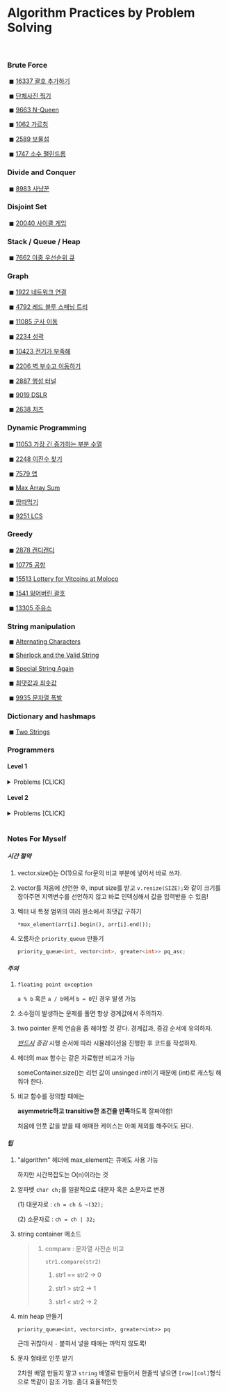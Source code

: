 # Algorithm Practices by Problem Solving

<br>

### Brute Force

​	◼ [16337 괄호 추가하기](https://www.acmicpc.net/problem/16637)

​	◼ [단체사진 찍기](https://programmers.co.kr/learn/courses/30/lessons/1835)

​	◼ [9663 N-Queen](https://www.acmicpc.net/problem/9663)

​	◼ [1062 가르침](https://programmers.co.kr/learn/courses/30/lessons/1062)

​	◼ [2589 보물섬](https://programmers.co.kr/learn/courses/30/lessons/2589)

​	◼ [1747 소수 팰린드롬](https://www.acmicpc.net/problem/1747)

### Divide and Conquer

​	◼ [8983 사냥꾼](https://www.acmicpc.net/problem/8983)

### Disjoint Set

​	◼ [20040 사이클 게임](https://www.acmicpc.net/problem/20040)

### Stack / Queue / Heap

​	◼ [7662 이중 우선순위 큐](https://www.acmicpc.net/problem/7662)

### Graph

​	◼ [1922 네트워크 연결](https://www.acmicpc.net/problem/1922)

​	◼ [4792 레드 블루 스패닝 트리](https://www.acmicpc.net/problem/4792)

​	◼ [11085 군사 이동](https://www.acmicpc.net/problem/11085)

​	◼ [2234 성곽](https://www.acmicpc.net/problem/2234)

​	◼ [10423 전기가 부족해](https://www.acmicpc.net/problem/10423)

​	◼ [2206 벽 부수고 이동하기](https://www.acmicpc.net/problem/2206)

​	◼ [2887 행성 터널](https://www.acmicpc.net/problem/2887)

​	◼ [9019 DSLR](https://www.acmicpc.net/problem/9019)

​	◼ [2638 치즈](https://www.acmicpc.net/problem/2638)

### Dynamic Programming

​	◼ [11053 가장 긴 증가하는 부분 수열](https://www.acmicpc.net/problem/11053)

​	◼ [2248 이진수 찾기](https://www.acmicpc.net/problem/2248)

​	◼ [7579 앱](https://www.acmicpc.net/problem/7579)

​	◼ [Max Array Sum](https://www.hackerrank.com/challenges/max-array-sum/problem?h_l=interview&playlist_slugs%5B%5D%5B%5D%5B%5D=interview-preparation-kit&playlist_slugs%5B%5D%5B%5D%5B%5D=dynamic-programming&isFullScreen=true)

​	◼ [땅따먹기](https://programmers.co.kr/learn/courses/30/lessons/12913)

​	◼ [9251 LCS](https://www.acmicpc.net/problem/9251)

### Greedy

​	◼ [2878 캔디캔디](https://www.acmicpc.net/problem/2878)

​	◼ [10775 공항](https://www.acmicpc.net/problem/10775)

​	◼ [15513 Lottery for Vitcoins at Moloco](https://www.acmicpc.net/problem/15513)

​	◼ [1541 잃어버린 괄호](https://www.acmicpc.net/problem/1541)

​	◼ [13305 주유소](https://www.acmicpc.net/problem/13305)

### String manipulation

​	◼ [Alternating Characters](https://www.hackerrank.com/challenges/alternating-characters/problem?h_l=interview&playlist_slugs%5B%5D%5B%5D=interview-preparation-kit&playlist_slugs%5B%5D%5B%5D=strings)

​	◼ [Sherlock and the Valid String](https://www.hackerrank.com/challenges/sherlock-and-valid-string/problem?h_l=interview&playlist_slugs%5B%5D%5B%5D=interview-preparation-kit&playlist_slugs%5B%5D%5B%5D=strings)

​	◼ [Special String Again](https://www.hackerrank.com/challenges/special-palindrome-again/problem?h_l=interview&playlist_slugs%5B%5D%5B%5D=interview-preparation-kit&playlist_slugs%5B%5D%5B%5D=strings)

​	◼ [최댓값과 최솟값](https://programmers.co.kr/learn/courses/30/lessons/12939)

​	◼ [9935 문자열 폭발](https://www.acmicpc.net/problem/9935)

### Dictionary and hashmaps

​	◼ [Two Strings](https://www.hackerrank.com/challenges/two-strings/problem?h_l=interview&playlist_slugs%5B%5D%5B%5D%5B%5D=interview-preparation-kit&playlist_slugs%5B%5D%5B%5D%5B%5D=dictionaries-hashmaps&isFullScreen=true)

### Programmers

#### Level 1

<details><summary>Problems [CLICK]</summary>



​	◼ [크레인 인형뽑기 게임](https://programmers.co.kr/learn/courses/30/lessons/64061)

​	◼ [두 개 뽑아서 더하기](https://programmers.co.kr/learn/courses/30/lessons/68644)

​	◼ [완주하지 못한 선수](https://programmers.co.kr/learn/courses/30/lessons/42576)

​	◼ [체육복](https://programmers.co.kr/learn/courses/30/lessons/42862)

​	◼ [모의고사](https://programmers.co.kr/learn/courses/30/lessons/42840)

​	◼ [K번째 수](https://programmers.co.kr/learn/courses/30/lessons/42748)

​	◼ [2016년](https://programmers.co.kr/learn/courses/30/lessons/12901)

​	◼ [3진법 뒤집기](https://programmers.co.kr/learn/courses/30/lessons/68935)

​	◼ [가운데 글자 가져오기](https://programmers.co.kr/learn/courses/30/lessons/12903)

​	◼ [같은 숫자는 싫어](https://programmers.co.kr/learn/courses/30/lessons/12906)

​	◼ [나누어 떨어지는 숫자 배열](https://programmers.co.kr/learn/courses/30/lessons/12910)

​	◼ [두 정수 사이의 합](https://programmers.co.kr/learn/courses/30/lessons/12912)

​	◼ [문자열 내 p와 y의 개수](https://programmers.co.kr/learn/courses/30/lessons/12916)

​	◼ [문자열 내 마음대로 정렬하기](https://programmers.co.kr/learn/courses/30/lessons/12915)

​	◼ [문자열 내림차순으로 배치하기](https://programmers.co.kr/learn/courses/30/lessons/12917)

​	◼ [문자열 다루기 기본](https://programmers.co.kr/learn/courses/30/lessons/12918)

​	◼ [서울에서 김서방 찾기](https://programmers.co.kr/learn/courses/30/lessons/12919)

​	◼ [소수 찾기](https://programmers.co.kr/learn/courses/30/lessons/12921)

​	◼ [수박수박수박수박수박수?](https://programmers.co.kr/learn/courses/30/lessons/12922)

​	◼ [문자열을 정수로 바꾸기](https://programmers.co.kr/learn/courses/30/lessons/12925)

​	◼ [내적](https://programmers.co.kr/learn/courses/30/lessons/70128)

​	◼ [시저 암호](https://programmers.co.kr/learn/courses/30/lessons/12926)

​	◼ [약수의 합](https://programmers.co.kr/learn/courses/30/lessons/12928)

​	◼ [이상한 문자 만들기](https://programmers.co.kr/learn/courses/30/lessons/12930)

​	◼ [자릿수 더하기](https://programmers.co.kr/learn/courses/30/lessons/12931)

​	◼ [자연수 뒤집어 배열로 만들기](https://programmers.co.kr/learn/courses/30/lessons/12932)

​	◼ [정수 내림차순으로 배치하기](https://programmers.co.kr/learn/courses/30/lessons/12933)

​	◼ [정수 제곱근 판별](https://programmers.co.kr/learn/courses/30/lessons/12934)

​	◼ [제일 작은 수 제거하기](https://programmers.co.kr/learn/courses/30/lessons/12935)

​	◼ [짝수와 홀수](https://programmers.co.kr/learn/courses/30/lessons/12937)

​	◼ [키패드 누르기](https://programmers.co.kr/learn/courses/30/lessons/67256)

​	◼ [최대공약수와 최소공배수](https://programmers.co.kr/learn/courses/30/lessons/12940)

​	◼ [콜라츠 추측](https://programmers.co.kr/learn/courses/30/lessons/12943)

​	◼ [평균 구하기](https://programmers.co.kr/learn/courses/30/lessons/12944)

​	◼ [하샤드 수](https://programmers.co.kr/learn/courses/30/lessons/12947)

​	◼ [핸드폰 번호 가리기](https://programmers.co.kr/learn/courses/30/lessons/12948)

​	◼ [행렬의 덧셈](https://programmers.co.kr/learn/courses/30/lessons/12950)

​	◼ [x만큼 간격이 있는 n개의 숫자](https://programmers.co.kr/learn/courses/30/lessons/12954)

​	◼ [직사각형 별찍기](https://programmers.co.kr/learn/courses/30/lessons/12969)

​	◼ [예산](https://programmers.co.kr/learn/courses/30/lessons/12982)

​	◼ [비밀지도](https://programmers.co.kr/learn/courses/30/lessons/17681)

​	◼ [다트 게임](https://programmers.co.kr/learn/courses/30/lessons/17682)

​	◼ []

</details>

#### Level 2

<details><summary>Problems [CLICK] </summary>


​	◼ [프린터](https://programmers.co.kr/learn/courses/30/lessons/42587)

​	◼ [124 나라의 숫자](https://programmers.co.kr/learn/courses/30/lessons/12899)

​	◼ [스킬 트리](https://programmers.co.kr/learn/courses/30/lessons/49993)

​	◼ [멀쩡한 사각형](https://programmers.co.kr/learn/courses/30/lessons/62048)

​	◼ [다리를 지나는 트럭](https://programmers.co.kr/learn/courses/30/lessons/42583)

​	◼ [기능개발](https://programmers.co.kr/learn/courses/30/lessons/42586)

​	◼ [주식가격](https://programmers.co.kr/learn/courses/30/lessons/42584)

​	◼ [삼각 달팽이](https://programmers.co.kr/learn/courses/30/lessons/68645)

​	◼ [카카오프렌즈 컬러링북](https://programmers.co.kr/learn/courses/30/lessons/1829)

​	◼ [소수 찾기](https://programmers.co.kr/learn/courses/30/lessons/42839)

​	◼ [가장 큰 수](https://programmers.co.kr/learn/courses/30/lessons/42746)

​	◼ [더 맵게](https://programmers.co.kr/learn/courses/30/lessons/42626)

​	◼ [조이스틱](https://programmers.co.kr/learn/courses/30/lessons/42860)

​	◼ [H-index](https://programmers.co.kr/learn/courses/30/lessons/42747)

​	◼ [전화번호 목록](https://programmers.co.kr/learn/courses/30/lessons/42577)

​	◼ [타겟 넘버]

</details>

<br>

### Notes For Myself

#### *시간 절약*

1. vector.size()는 O(1)으로 for문의 비교 부분에 넣어서 바로 쓰자.

2. vector를 처음에 선언한 후, input size를 받고 `v.resize(SIZE);`와 같이 크기를 잡아주면 지역변수를 선언하지 않고 바로 인덱싱해서 값을 입력받을 수 있음!

3. 벡터 내 특정 범위의 여러 원소에서 최댓값 구하기

   ```
   *max_element(arr[i].begin(), arr[i].end());
   ```

4. 오름차순 `priority_queue` 만들기

   ```c++
   priority_queue<int, vector<int>, greater<int>> pq_asc;
   ```

   

#### *주의*

1. `floating point exception`

   `a % b` 혹은 `a / b`에서 `b = 0`인 경우 발생 가능

2. 소수점이 발생하는 문제를 풀면 항상 경계값에서 주의하자.

3. two pointer 문제 연습을 좀 해야할 것 같다. 경계값과, 증감 순서에 유의하자.

   *<u>반드시</u> 증감* 시행 순서에 따라 시뮬레이션을 진행한 후 코드를 작성하자.

4. <algorithm> 헤더의 max 함수는 같은 자료형만 비교가 가능

   someContainer.size()는 리턴 값이 unsinged int이기 때문에 (int)로 캐스팅 해줘야 한다.

5. 비교 함수를 정의할 때에는

   **asymmetric하고 transitive한 조건을 만족**하도록 잘짜야함!

   처음에 인풋 값을 받을 때 애매한 케이스는 아예 제외를 해주어도 된다.

#### *팁* 

1. "algorithm" 헤더에 max_element는 큐에도 사용 가능

   하지만 시간복잡도는 O(n)이라는 것

2. 알파벳 `char ch;`를 일괄적으로 대문자 혹은 소문자로 변경

   (1) 대문자로 : `ch = ch & ~(32);` 

   (2) 소문자로 : `ch = ch | 32;`

3. string container 메소드

   > 1. compare : 문자열 사전순 비교
   >
   >    `str1.compare(str2)`
   >
   >    1) str1 == str2 → 0
   >
   >    2) str1 > str2  →  1
   >
   >    3) str1 < str2  →  2

4. min heap 만들기

   `priority_queue<int, vector<int>, greater<int>> pq`

   근데 귀찮아서 `-` 붙혀서 넣을 때에는 까먹지 않도록!
   
5. 문자 형태로 인풋 받기

   2차원 배열 만들지 말고 `string` 배열로 만들어서 한줄씩 넣으면 `[row][col]`형식으로 똑같이 참조 가능. 좀더 효율적인듯
